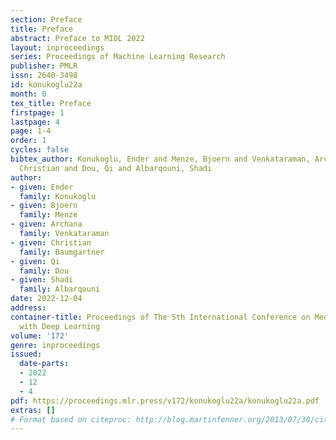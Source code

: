 ```yaml
---
section: Preface
title: Preface
abstract: Preface to MIDL 2022
layout: inproceedings
series: Proceedings of Machine Learning Research
publisher: PMLR
issn: 2640-3498
id: konukoglu22a
month: 0
tex_title: Preface
firstpage: 1
lastpage: 4
page: 1-4
order: 1
cycles: false
bibtex_author: Konukoglu, Ender and Menze, Bjoern and Venkataraman, Archana and Baumgartner,
  Christian and Dou, Qi and Albarqouni, Shadi
author:
- given: Ender
  family: Konukoglu
- given: Bjoern
  family: Menze
- given: Archana
  family: Venkataraman
- given: Christian
  family: Baumgartner
- given: Qi
  family: Dou
- given: Shadi
  family: Albarqouni
date: 2022-12-04
address:
container-title: Proceedings of The 5th International Conference on Medical Imaging
  with Deep Learning
volume: '172'
genre: inproceedings
issued:
  date-parts:
  - 2022
  - 12
  - 4
pdf: https://proceedings.mlr.press/v172/konukoglu22a/konukoglu22a.pdf
extras: []
# Format based on citeproc: http://blog.martinfenner.org/2013/07/30/citeproc-yaml-for-bibliographies/
---
```

